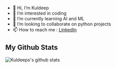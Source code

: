 - 👋 Hi, I’m Kuldeep
- 👀 I’m interested in coding
- 🌱 I’m currently learning AI and ML
- 💞️ I’m looking to collaborate on python projects
- 📫 How to reach me : [LinkedIn](https://www.linkedin.com/in/kuldeeprajpurohit)

<!---
Kuldeep-SinghR/Kuldeep-SinghR is a ✨ special ✨ repository because its `README.md` (this file) appears on your GitHub profile.
You can click the Preview link to take a look at your changes.
--->


##  My Github Stats   ##

![Kuldeeps's github stats](https://github-readme-stats.vercel.app/api?username=Kuldeep-Rajpurohit&show_icons=true)


<!---
![visitors](https://visitor-badge.laobi.icu/badge?page_id=kuldeep-rajpurohit.kuldeep-rajpurohit)
--->
